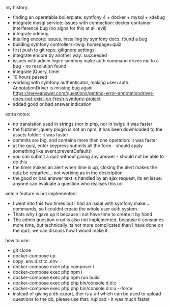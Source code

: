 my history:
- finding an operatable boilerplate: symfony 4 + docker + mysql + xdebug
- integrate mysql service: issues with connection: docker container interference bug (no signs for this at all: evil)
- integrate xdebug
- intalling encore: issues, installing by symfony docs, found a bug
- building symfony controllers+twig: homepage+quiz
- first push to git repo, gitignore settings
- integrate encore by another way: succeeded
- issues with admin login: symfony make auth command drives me to a bug - no resolution found
- integrate jQuery, timer
- 10 hours passed
- working with symfony authenticator, making user+auth: AnnotationDriver is missing bug again https://serveanswer.com/questions/getting-error-annotationdriver-does-not-exist-on-fresh-symfony-project
- added good or bad answer indication

extra notes:
- no translation used in strings (nor in php, nor in twig): it was faster
- the fliptimer jquery plugin is not an npm, it has been downloaded to the assets folder: it was faster
- commits are big, and contains more than one operation: it was faster
- at the quiz, enter keypress submits all the form - should apply something like event.preventDefault()
- you can submit a quiz without giving any answer - should not be able to do this
- the timer makes an alert when time is up, closing the alert makes the quiz be restarted... not working as in the description
- the good or bad answer text is handled by an ajax request, its an issue: anyone can evaluate a question who realises this url

admin feature is not implemented:
- I went into this two times but I had an issue with symfony make:... commands, so I couldnt create the whole user auth system.
- Thats why I gave up it because I not have time to create it by hand
- The admin question crud is also not implemented, because it consumes more time, but technically its not more complicated than I have done on the quiz. we can discuss how I would make it.

how to use:
- git clone
- docker-compose up
- copy .env.dist to .env
- docker-compose exec php composer i
- docker-compose exec php npm i
- docker-compose exec php npm run build
- docker-compose exec php php bin/console d:d:c
- docker-compose exec php php bin/console d:s:u --force
- instead of giving a db export, ther is a url which can be used to upload questions to the db, please use that: /upload - it was much faster
